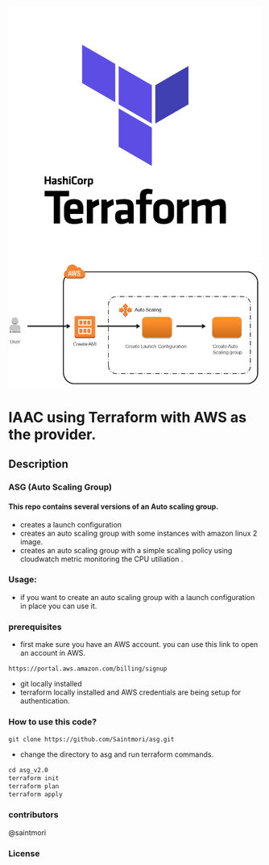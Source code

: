 ![](terraform.png)
![](autoscailing.png)
# IAAC using Terraform with AWS as the provider.

## Description

### ASG (Auto Scaling Group)

#### This repo contains several versions of an Auto scaling group.
- creates a launch configuration
- creates an auto scaling group with some instances with amazon linux 2 image.
- creates an auto scaling group with a simple scaling policy using cloudwatch metric monitoring the CPU utiliation .

### Usage:
- if you want to create an auto scaling group with a launch configuration in place you can use it.
### prerequisites
- first make sure you have an AWS account. you can use this link to open an account in AWS.
```
https://portal.aws.amazon.com/billing/signup
```
- git locally installed
- terraform locally installed and AWS credentials are being setup for authentication.

### How to use this code?
```
git clone https://github.com/Saintmori/asg.git
```
- change the directory to asg and run terraform commands.
```
cd asg_v2.0
terraform init
terraform plan
terraform apply

```
### contributors
@saintmori

### License
